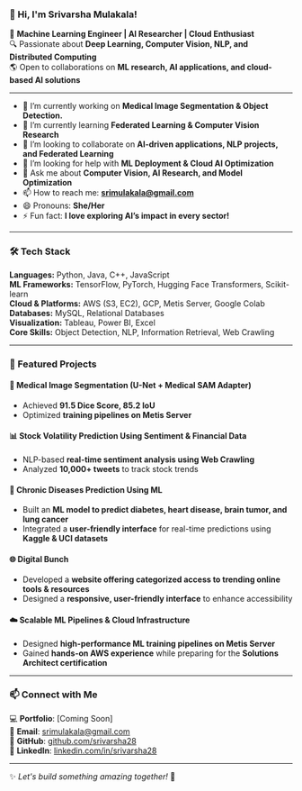 <!--
**srivarsha28/srivarsha28** is a ✨ _special_ ✨ repository because its `README.md` (this file) appears on your GitHub profile.
-->

### 👋 Hi, I'm Srivarsha Mulakala!

🚀 **Machine Learning Engineer | AI Researcher | Cloud Enthusiast**  
🔍 Passionate about **Deep Learning, Computer Vision, NLP, and Distributed Computing**  
🌎 Open to collaborations on **ML research, AI applications, and cloud-based AI solutions**  

---

- 🔭 I’m currently working on **Medical Image Segmentation & Object Detection.**
- 🌱 I’m currently learning **Federated Learning & Computer Vision Research**
- 👯 I’m looking to collaborate on **AI-driven applications, NLP projects, and Federated Learning**
- 🤔 I’m looking for help with **ML Deployment & Cloud AI Optimization**
- 💬 Ask me about **Computer Vision, AI Research, and Model Optimization**
- 📫 How to reach me: **[srimulakala@gmail.com](mailto:srimulakala@gmail.com)**
- 😄 Pronouns: **She/Her**
- ⚡ Fun fact: **I love exploring AI’s impact in every sector!**  

---

### 🛠️ Tech Stack  
**Languages:** Python, Java, C++, JavaScript  
**ML Frameworks:** TensorFlow, PyTorch, Hugging Face Transformers, Scikit-learn  
**Cloud & Platforms:** AWS (S3, EC2), GCP, Metis Server, Google Colab  
**Databases:** MySQL, Relational Databases  
**Visualization:** Tableau, Power BI, Excel  
**Core Skills:** Object Detection, NLP, Information Retrieval, Web Crawling  

---

### 📌 Featured Projects  
#### 🚀 **Medical Image Segmentation (U-Net + Medical SAM Adapter)**
- Achieved **91.5 Dice Score, 85.2 IoU**
- Optimized **training pipelines on Metis Server**  

#### 📊 **Stock Volatility Prediction Using Sentiment & Financial Data**
- NLP-based **real-time sentiment analysis using Web Crawling**
- Analyzed **10,000+ tweets** to track stock trends

#### 🏥 **Chronic Diseases Prediction Using ML**  
- Built an **ML model to predict diabetes, heart disease, brain tumor, and lung cancer**  
- Integrated a **user-friendly interface** for real-time predictions using **Kaggle & UCI datasets**  

#### 🌐 **Digital Bunch**  
- Developed a **website offering categorized access to trending online tools & resources**  
- Designed a **responsive, user-friendly interface** to enhance accessibility  

#### ☁️ **Scalable ML Pipelines & Cloud Infrastructure**
- Designed **high-performance ML training pipelines on Metis Server**
- Gained **hands-on AWS experience** while preparing for the **Solutions Architect certification**  

---

### 📫 Connect with Me  
💻 **Portfolio**: [Coming Soon]  
📧 **Email**: [srimulakala@gmail.com](mailto:srimulakala@gmail.com)  
📂 **GitHub**: [github.com/srivarsha28](https://github.com/srivarsha28)  
📢 **LinkedIn**: [linkedin.com/in/srivarsha28](https://www.linkedin.com/in/srivarshamulakala28?lipi=urn%3Ali%3Apage%3Ad_flagship3_profile_view_base_contact_details%3B%2BCooWCYFTkmMVwIjLxlFZA%3D%3D)

---

✨ _Let's build something amazing together!_ 🚀  
